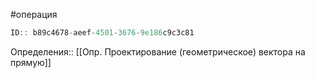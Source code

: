 #операция

```javascript
ID:: b89c4678-aeef-4501-3676-9e186c9c3c81
```

Определения:: [[Опр. Проектирование (геометрическое) вектора на прямую]]